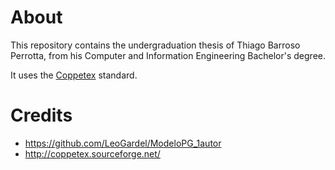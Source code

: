 About
=====

This repository contains the undergraduation thesis of Thiago Barroso Perrotta, from his Computer and Information Engineering Bachelor's degree.

It uses the [Coppetex](http://coppetex.sourceforge.net/) standard.

Credits
=======

* https://github.com/LeoGardel/ModeloPG_1autor
* http://coppetex.sourceforge.net/

